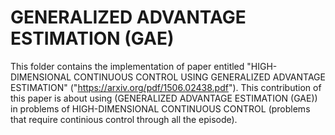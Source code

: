 # GENERALIZED ADVANTAGE ESTIMATION (GAE)
This folder contains the implementation of paper entitled "HIGH-DIMENSIONAL CONTINUOUS CONTROL USING GENERALIZED ADVANTAGE ESTIMATION" ("https://arxiv.org/pdf/1506.02438.pdf").
This contribution of this paper is about using (GENERALIZED ADVANTAGE ESTIMATION (GAE)) in problems of HIGH-DIMENSIONAL CONTINUOUS CONTROL (problems that require continious control through all the episode).


